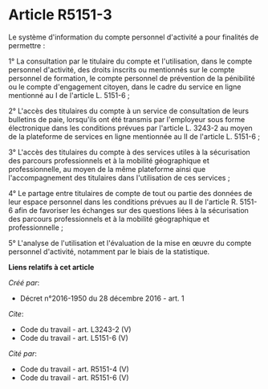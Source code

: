 # Article R5151-3

Le système d'information du compte personnel d'activité a pour finalités de permettre : 

1° La consultation par le titulaire du compte et l'utilisation, dans le compte personnel d'activité, des droits inscrits ou
mentionnés sur le compte personnel de formation, le compte personnel de prévention de la pénibilité ou le compte d'engagement
citoyen, dans le cadre du service en ligne mentionné au I de l'article L. 5151-6 ; 

2° L'accès des titulaires du compte à un service de consultation de leurs bulletins de paie, lorsqu'ils ont été transmis par
l'employeur sous forme électronique dans les conditions prévues par l'article L. 3243-2 au moyen de la plateforme de services
en ligne mentionnée au II de l'article L. 5151-6 ; 

3° L'accès des titulaires du compte à des services utiles à la sécurisation des parcours professionnels et à la mobilité
géographique et professionnelle, au moyen de la même plateforme ainsi que l'accompagnement des titulaires dans l'utilisation
de ces services ; 

4° Le partage entre titulaires de compte de tout ou partie des données de leur espace personnel dans les conditions prévues
au II de l'article R. 5151-6 afin de favoriser les échanges sur des questions liées à la sécurisation des parcours
professionnels et à la mobilité géographique et professionnelle ; 

5° L'analyse de l'utilisation et l'évaluation de la mise en œuvre du compte personnel d'activité, notamment par le biais de
la statistique.

**Liens relatifs à cet article**

_Créé par_:

  - Décret n°2016-1950 du 28 décembre 2016 - art. 1

_Cite_:

  - Code du travail - art. L3243-2 (V)
  - Code du travail - art. L5151-6 (V)

_Cité par_:

  - Code du travail - art. R5151-4 (V)
  - Code du travail - art. R5151-6 (V)
